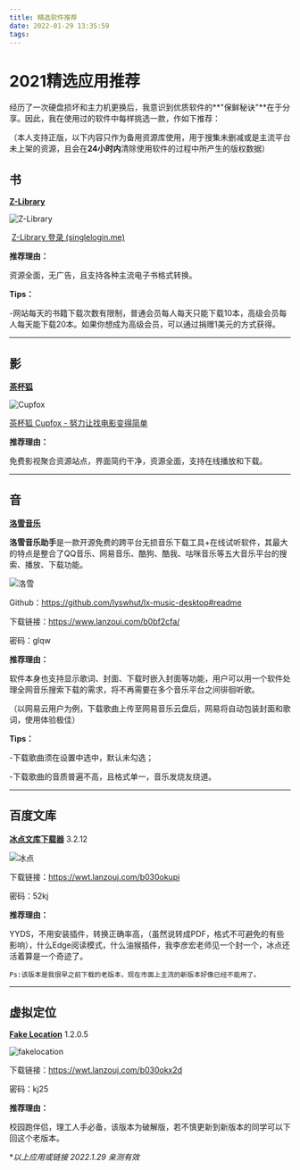 ```yaml
---
title: 精选软件推荐
date: 2022-01-29 13:35:59
tags:
---
```


# **2021精选应用推荐**

​	经历了一次硬盘损坏和主力机更换后，我意识到优质软件的**"保鲜秘诀"**在于分享。因此，我在使用过的软件中每样挑选一款，作如下推荐：

（本人支持正版，以下内容只作为备用资源库使用，用于搜集未删减或是主流平台未上架的资源，且会在**24小时内**清除使用软件的过程中所产生的版权数据）



## **书**

**<u>Z-Library</u>**

![Z-Library](../images/%E7%B2%BE%E9%80%89%E8%BD%AF%E4%BB%B6%E6%8E%A8%E8%8D%90/Z-Library.png)

​                                                                                   [Z-Library 登录 (singlelogin.me)](https://zh.singlelogin.me/?logoutAll)

**推荐理由：**

资源全面，无广告，且支持各种主流电子书格式转换。

**Tips：**

-网站每天的书籍下载次数有限制，普通会员每人每天只能下载10本，高级会员每人每天能下载20本。如果你想成为高级会员，可以通过捐赠1美元的方式获得。

------

## **影**

<u>**茶杯狐**</u>

![Cupfox](../images/%E7%B2%BE%E9%80%89%E8%BD%AF%E4%BB%B6%E6%8E%A8%E8%8D%90/Cupfox.png)

[茶杯狐 Cupfox - 努力让找电影变得简单](https://cupfox.app/)

**推荐理由：**

免费影视聚合资源站点，界面简约干净，资源全面，支持在线播放和下载。

------

## **音**

<u>**洛雪音乐**</u>

**洛雪音乐助手**是一款开源免费的跨平台无损音乐下载工具+在线试听软件，其最大的特点是整合了QQ音乐、网易音乐、酷狗、酷我、咕咪音乐等五大音乐平台的搜索、播放、下载功能。

![洛雪](../images/%E7%B2%BE%E9%80%89%E8%BD%AF%E4%BB%B6%E6%8E%A8%E8%8D%90/%E6%B4%9B%E9%9B%AA.png)

Github：https://github.com/lyswhut/lx-music-desktop#readme

下载链接：https://www.lanzoui.com/b0bf2cfa/

密码：glqw

**推荐理由：**

软件本身也支持显示歌词、封面、下载时嵌入封面等功能，用户可以用一个软件处理全网音乐搜索下载的需求，将不再需要在多个音乐平台之间徘徊听歌。

（以网易云用户为例，下载歌曲上传至网易音乐云盘后，网易将自动包装封面和歌词，使用体验极佳）

**Tips：**

-下载歌曲须在设置中选中，默认未勾选；

-下载歌曲的音质普遍不高，且格式单一，音乐发烧友绕道。

------

## **百度文库**

<u>**冰点文库下载器**</u> 3.2.12

![冰点](../images/%E7%B2%BE%E9%80%89%E8%BD%AF%E4%BB%B6%E6%8E%A8%E8%8D%90/%E5%86%B0%E7%82%B9.png)

下载链接：https://wwt.lanzouj.com/b030okupi

密码：52kj

**推荐理由：**

YYDS，不用安装插件，转换正确率高，（虽然说转成PDF，格式不可避免的有些影响），什么Edge阅读模式，什么油猴插件，我李彦宏老师见一个封一个，冰点还活着算是一个奇迹了。

`Ps:该版本是我很早之前下载的老版本，现在市面上主流的新版本好像已经不能用了。`

------

## **虚拟定位**

<u>**Fake Location**</u> 1.2.0.5

![fakelocation](../images/%E7%B2%BE%E9%80%89%E8%BD%AF%E4%BB%B6%E6%8E%A8%E8%8D%90/fakelocation.jpg)

下载链接：https://wwt.lanzouj.com/b030okx2d

密码：kj25

**推荐理由：**

校园跑伴侣，理工人手必备，该版本为破解版，若不慎更新到新版本的同学可以下回这个老版本。



**以上应用或链接 2022.1.29 亲测有效*

